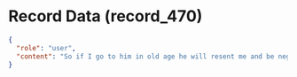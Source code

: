# Record Data (record_470)

```json
{
  "role": "user",
  "content": "So if I go to him in old age he will resent me and be negative even more than now? or less?"
}
```
